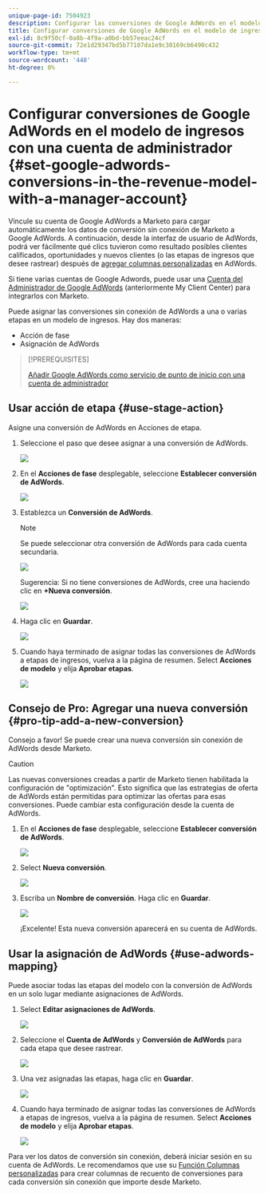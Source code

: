 ```yaml
---
unique-page-id: 7504923
description: Configurar las conversiones de Google AdWords en el modelo de ingresos con una cuenta de administrador - Marketo Docs - Documentación del producto
title: Configurar conversiones de Google AdWords en el modelo de ingresos con una cuenta de administrador
exl-id: 8c9f50cf-0a8b-4f9a-a0bd-bb57eeac24cf
source-git-commit: 72e1d29347bd5b77107da1e9c30169cb6490c432
workflow-type: tm+mt
source-wordcount: '448'
ht-degree: 0%

---
```


# Configurar conversiones de Google AdWords en el modelo de ingresos con una cuenta de administrador {#set-google-adwords-conversions-in-the-revenue-model-with-a-manager-account}

Vincule su cuenta de Google AdWords a Marketo para cargar automáticamente los datos de conversión sin conexión de Marketo a Google AdWords. A continuación, desde la interfaz de usuario de AdWords, podrá ver fácilmente qué clics tuvieron como resultado posibles clientes calificados, oportunidades y nuevos clientes (o las etapas de ingresos que desee rastrear) después de [agregar columnas personalizadas](https://support.google.com/adwords/answer/3073556) en AdWords.

Si tiene varias cuentas de Google Adwords, puede usar una [Cuenta del Administrador de Google AdWords](https://www.google.com/adwords/manager-accounts/) (anteriormente My Client Center) para integrarlos con Marketo.

Puede asignar las conversiones sin conexión de AdWords a una o varias etapas en un modelo de ingresos. Hay dos maneras:

* Acción de fase
* Asignación de AdWords

>[!PREREQUISITES]
>
>[Añadir Google AdWords como servicio de punto de inicio con una cuenta de administrador](/help/marketo/product-docs/administration/additional-integrations/add-google-adwords-as-a-launchpoint-service-with-a-manager-account.md)

## Usar acción de etapa {#use-stage-action}

Asigne una conversión de AdWords en Acciones de etapa.

1. Seleccione el paso que desee asignar a una conversión de AdWords.

   ![](assets/image2015-2-26-16-3a40-3a2.png)

1. En el **Acciones de fase** desplegable, seleccione **Establecer conversión de AdWords**.

   ![](assets/image2015-2-26-16-3a52-3a24.png)

1. Establezca un **Conversión de AdWords**.

   >[!NOTE]
   >
   >Se puede seleccionar otra conversión de AdWords para cada cuenta secundaria.

   ![](assets/image2015-3-27-17-3a16-3a37.png)

   Sugerencia: Si no tiene conversiones de AdWords, cree una haciendo clic en **+Nueva conversión**.

   ![](assets/image2015-3-27-17-3a18-3a58.png)

1. Haga clic en **Guardar**.

   ![](assets/image2015-3-27-17-3a21-3a15.png)

1. Cuando haya terminado de asignar todas las conversiones de AdWords a etapas de ingresos, vuelva a la página de resumen. Select **Acciones de modelo** y elija **Aprobar etapas**.

   ![](assets/image2015-2-27-12-3a20-3a20.png)

## Consejo de Pro: Agregar una nueva conversión {#pro-tip-add-a-new-conversion}

Consejo a favor! Se puede crear una nueva conversión sin conexión de AdWords desde Marketo.

>[!CAUTION]
>
>Las nuevas conversiones creadas a partir de Marketo tienen habilitada la configuración de &quot;optimización&quot;. Esto significa que las estrategias de oferta de AdWords están permitidas para optimizar las ofertas para esas conversiones. Puede cambiar esta configuración desde la cuenta de AdWords.

1. En el **Acciones de fase** desplegable, seleccione **Establecer conversión de AdWords**.

   ![](assets/image2015-2-26-16-3a52-3a24.png)

1. Select **Nueva conversión**.

   ![](assets/image2015-3-27-17-3a23-3a13.png)

1. Escriba un **Nombre de conversión**. Haga clic en **Guardar**.

   ![](assets/image2015-3-27-17-3a24-3a49.png)

   ¡Excelente! Esta nueva conversión aparecerá en su cuenta de AdWords.

## Usar la asignación de AdWords {#use-adwords-mapping}

Puede asociar todas las etapas del modelo con la conversión de AdWords en un solo lugar mediante asignaciones de AdWords.

1. Select **Editar asignaciones de AdWords**.

   ![](assets/image2015-2-26-17-3a3-3a29.png)

1. Seleccione el **Cuenta de AdWords** y **Conversión de AdWords** para cada etapa que desee rastrear.

   ![](assets/image2015-3-27-17-3a30-3a15.png)

1. Una vez asignadas las etapas, haga clic en **Guardar**.

   ![](assets/image2015-3-27-17-3a30-3a48.png)

1. Cuando haya terminado de asignar todas las conversiones de AdWords a etapas de ingresos, vuelva a la página de resumen. Select **Acciones de modelo** y elija **Aprobar etapas**.

   ![](assets/image2015-2-27-12-3a20-3a20.png)

Para ver los datos de conversión sin conexión, deberá iniciar sesión en su cuenta de AdWords. Le recomendamos que use su [Función Columnas personalizadas](https://support.google.com/adwords/answer/3073556) para crear columnas de recuento de conversiones para cada conversión sin conexión que importe desde Marketo.
